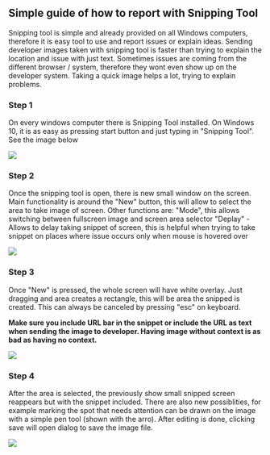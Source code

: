 

## Simple guide of how to report with Snipping Tool
Snipping tool is simple and already provided on all Windows computers, therefore it is easy tool to use and report issues or explain ideas. Sending developer images taken with snipping tool is faster than trying to explain the location and issue with just text. Sometimes issues are coming from the different browser / system, therefore they wont even show up on the developer system. Taking a quick image helps a lot, trying to explain problems.

### Step 1


On every windows computer there is Snipping Tool installed. On Windows 10, it is as easy as pressing start button and just typing in "Snipping Tool". See the image below

![]({{site.baseurl}}/assets/images/Snippingtool1.PNG)

### Step 2
Once the snipping tool is open, there is new small window on the screen. Main functionality is around the "New" button, this will allow to select the area to take image of screen.
Other functions are:
"Mode", this allows switching between fullscreen image and screen area selector
"Deplay" - Allows to delay taking snippet of screen, this is helpful when trying to take snippet on places where issue occurs only when mouse is hovered over

![]({{site.baseurl}}/assets/images/snippingtool2_LI.jpg)

### Step 3
Once "New" is pressed, the whole screen will have white overlay. Just dragging and area creates a rectangle, this will be area the snipped is created. This can always be canceled by pressing "esc" on keyboard.

**Make sure you include URL bar in the snippet or include the URL as text when sending the image to developer. Having image without context is as bad as having no context.** 

![]({{site.baseurl}}/assets/images/snippingtool3.png)

### Step 4
After the area is selected, the previously show small snipped screen reappears but with the snippet included. There are also new possiblities, for example marking the spot that needs attention can be drawn on the image with a simple pen tool (shown with the arro). After editing is done, clicking save will open dialog to save the image file.

![]({{site.baseurl}}/assets/images/snippingtool4_LI.jpg)

